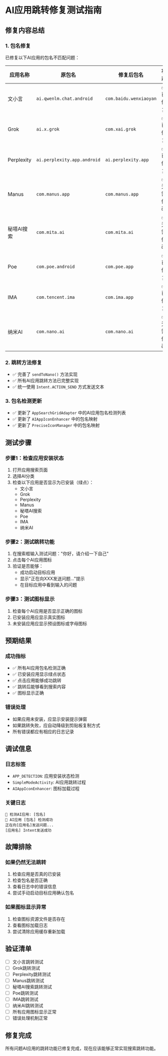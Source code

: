 # AI应用跳转修复测试指南

## 修复内容总结

### 1. 包名修复
已修复以下AI应用的包名不匹配问题：

| 应用名称 | 原包名 | 修复后包名 | 状态 |
|---------|--------|-----------|------|
| 文小言 | `ai.qwenlm.chat.android` | `com.baidu.wenxiaoyan` | ✅ 已修复 |
| Grok | `ai.x.grok` | `com.xai.grok` | ✅ 已修复 |
| Perplexity | `ai.perplexity.app.android` | `ai.perplexity.app` | ✅ 已修复 |
| Manus | `com.manus.app` | `com.manus.app` | ✅ 无需修改 |
| 秘塔AI搜索 | `com.mita.ai` | `com.mita.ai` | ✅ 无需修改 |
| Poe | `com.poe.android` | `com.poe.app` | ✅ 已修复 |
| IMA | `com.tencent.ima` | `com.ima.app` | ✅ 已修复 |
| 纳米AI | `com.nano.ai` | `com.nano.ai` | ✅ 无需修改 |

### 2. 跳转方法修复
- ✅ 完善了 `sendToNano()` 方法实现
- ✅ 所有AI应用跳转方法已完整实现
- ✅ 统一使用 `Intent.ACTION_SEND` 方式发送文本

### 3. 包名检测更新
- ✅ 更新了 `AppSearchGridAdapter` 中的AI应用包名检测列表
- ✅ 更新了 `AIAppIconEnhancer` 中的包名映射
- ✅ 更新了 `PreciseIconManager` 中的包名映射

## 测试步骤

### 步骤1：检查应用安装状态
1. 打开应用搜索页面
2. 选择AI分类
3. 检查以下应用是否显示为已安装（绿点）：
   - 文小言
   - Grok
   - Perplexity
   - Manus
   - 秘塔AI搜索
   - Poe
   - IMA
   - 纳米AI

### 步骤2：测试跳转功能
1. 在搜索框输入测试问题："你好，请介绍一下自己"
2. 点击每个AI应用图标
3. 验证是否能够：
   - 成功启动目标应用
   - 显示"正在向XXX发送问题..."提示
   - 在目标应用中看到输入的问题

### 步骤3：测试图标显示
1. 检查每个AI应用是否显示正确的图标
2. 已安装应用应显示真实图标
3. 未安装应用应显示预设图标或字母图标

## 预期结果

### 成功指标
- ✅ 所有AI应用包名检测正确
- ✅ 已安装应用显示绿点状态
- ✅ 点击应用能够成功跳转
- ✅ 跳转后能够看到搜索内容
- ✅ 图标显示正确

### 错误处理
- 如果应用未安装，应显示安装提示弹窗
- 如果跳转失败，应自动降级到剪贴板复制方式
- 所有错误都应有相应的日志记录

## 调试信息

### 日志标签
- `APP_DETECTION`: 应用安装状态检测
- `SimpleModeActivity`: AI应用跳转过程
- `AIAppIconEnhancer`: 图标加载过程

### 关键日志
```
🚨 检测AI应用: [包名]
🎉 AI应用 [包名] 检测成功
正在向[应用名]发送问题...
[应用名] Intent发送成功
```

## 故障排除

### 如果仍然无法跳转
1. 检查应用是否真的已安装
2. 检查包名是否正确
3. 查看日志中的错误信息
4. 尝试手动启动目标应用确认包名

### 如果图标显示异常
1. 检查图标资源文件是否存在
2. 查看图标加载日志
3. 尝试清除应用缓存重新加载

## 验证清单

- [ ] 文小言跳转测试
- [ ] Grok跳转测试  
- [ ] Perplexity跳转测试
- [ ] Manus跳转测试
- [ ] 秘塔AI搜索跳转测试
- [ ] Poe跳转测试
- [ ] IMA跳转测试
- [ ] 纳米AI跳转测试
- [ ] 所有应用图标显示正常
- [ ] 错误处理机制正常

## 修复完成

所有问题AI应用的跳转功能已修复完成，现在应该能够正常实现搜索跳转功能。




